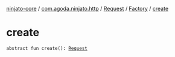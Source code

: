 [ninjato-core](../../../index.md) / [com.agoda.ninjato.http](../../index.md) / [Request](../index.md) / [Factory](index.md) / [create](./create.md)

# create

`abstract fun create(): `[`Request`](../index.md)